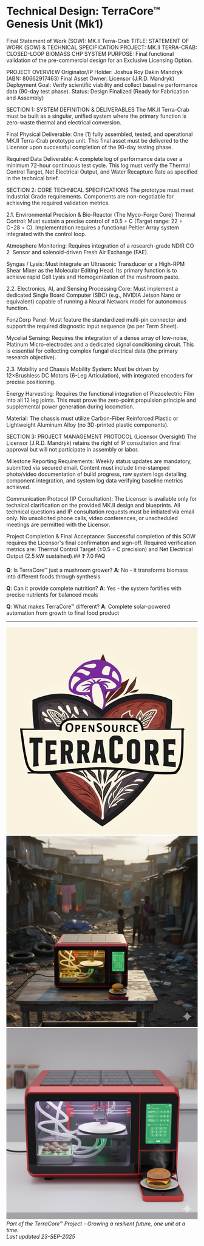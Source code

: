 # Technical Design: TerraCore™ Genesis Unit (Mk1)

 Final Statement of Work (SOW): MK.II Terra-Crab
TITLE: STATEMENT OF WORK (SOW) & TECHNICAL SPECIFICATION
PROJECT: MK.II TERRA-CRAB: CLOSED-LOOP BIOMASS CHP SYSTEM
PURPOSE: Final functional validation of the pre-commercial design for an Exclusive Licensing Option.

PROJECT OVERVIEW
Originator/IP Holder: Joshua Roy Dakin Mandryk (ABN: 80662917463)
Final Asset Owner: Licensor (J.R.D. Mandryk)
Deployment Goal: Verify scientific viability and collect baseline performance data (90-day test phase).
Status: Design Finalized (Ready for Fabrication and Assembly)


SECTION 1: SYSTEM DEFINITION & DELIVERABLES
The MK.II Terra-Crab must be built as a singular, unified system where the primary function is zero-waste thermal and electrical conversion.

Final Physical Deliverable: One (1) fully assembled, tested, and operational MK.II Terra-Crab prototype unit. This final asset must be delivered to the Licensor upon successful completion of the 90-day testing phase.

Required Data Deliverable: A complete log of performance data over a minimum 72-hour continuous test cycle. This log must verify the Thermal Control Target, Net Electrical Output, and Water Recapture Rate as specified in the technical brief.

SECTION 2: CORE TECHNICAL SPECIFICATIONS
The prototype must meet Industrial Grade requirements. Components are non-negotiable for achieving the required validation metrics.

2.1. Environmental Precision & Bio-Reactor (The Myco-Forge Core)
Thermal Control: Must sustain a precise control of ±0.5 
∘
 C (Target range: 22 
∘
 C−28 
∘
 C). Implementation requires a functional Peltier Array system integrated with the control loop.

Atmosphere Monitoring: Requires integration of a research-grade NDIR CO 
2
​
  Sensor and solenoid-driven Fresh Air Exchange (FAE).

Syngas / Lysis: Must integrate an Ultrasonic Transducer or a High-RPM Shear Mixer as the Molecular Editing Head. Its primary function is to achieve rapid Cell Lysis and Homogenization of the mushroom paste.

2.2. Electronics, AI, and Sensing
Processing Core: Must implement a dedicated Single Board Computer (SBC) (e.g., NVIDIA Jetson Nano or equivalent) capable of running a Neural Network model for autonomous function.

FonzCorp Panel: Must feature the standardized multi-pin connector and support the required diagnostic input sequence (as per Term Sheet).

Mycelial Sensing: Requires the integration of a dense array of low-noise, Platinum Micro-electrodes and a dedicated signal conditioning circuit. This is essential for collecting complex fungal electrical data (the primary research objective).

2.3. Mobility and Chassis
Mobility System: Must be driven by 12×Brushless DC Motors (6-Leg Articulation), with integrated encoders for precise positioning.

Energy Harvesting: Requires the functional integration of Piezoelectric Film into all 12 leg joints. This must prove the zero-point propulsion principle and supplemental power generation during locomotion.

Material: The chassis must utilize Carbon-Fiber Reinforced Plastic or Lightweight Aluminum Alloy (no 3D-printed plastic components).

SECTION 3: PROJECT MANAGEMENT PROTOCOL (Licensor Oversight)
The Licensor (J.R.D. Mandryk) retains the right of IP consultation and final approval but will not participate in assembly or labor.

Milestone Reporting Requirements: Weekly status updates are mandatory, submitted via secured email. Content must include time-stamped photo/video documentation of build progress, raw system logs detailing component integration, and system log data verifying baseline metrics achieved.

Communication Protocol (IP Consultation): The Licensor is available only for technical clarification on the provided MK.II design and blueprints. All technical questions and IP consultation requests must be initiated via email only. No unsolicited phone calls, video conferences, or unscheduled meetings are permitted with the Licensor.

Project Completion & Final Acceptance: Successful completion of this SOW requires the Licensor's final confirmation and sign-off. Required verification metrics are: Thermal Control Target (±0.5 
∘
 C precision) and Net Electrical Output (2.5 kW sustained).## ❓ 7.0 FAQ
 
**Q**: Is TerraCore™ just a mushroom grower?
**A**: No - it transforms biomass into different foods through synthesis

**Q**: Can it provide complete nutrition?
**A**: Yes - the system fortifies with precise nutrients for balanced meals

**Q**: What makes TerraCore™ different?
**A**: Complete solar-powered automation from growth to final food product

---
![Screenshot of Chrome](Images/Screenshot_20250923_233102_Chrome.jpg)
![Screenshot of Chrome](Images/Gemini_Generated_Image_athv4uathv4uathv.png)
![Screenshot of Chrome](Images/Gemini_Generated_Image_9xet0e9xet0e9xet.png)
*Part of the TerraCore™ Project - Growing a resilient future, one unit at a time.*  
*Last updated 23-SEP-2025*
